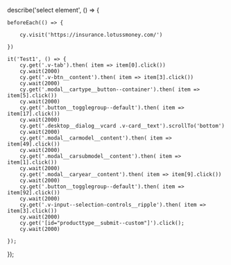 describe('select element', () => {

    beforeEach(() => {

        cy.visit('https://insurance.lotussmoney.com/')

    })

    it('Test1', () => {
        cy.get('.v-tab').then( item => item[0].click())
        cy.wait(2000)
        cy.get('.v-btn__content').then( item => item[3].click())
        cy.wait(2000)
        cy.get('.modal__cartype__button--container').then( item => item[5].click())
        cy.wait(2000)
        cy.get('.button__togglegroup--default').then( item => item[17].click())
        cy.wait(2000)
        cy.get('.desktop__dialog__vcard .v-card__text').scrollTo('bottom')
        cy.wait(2000)
        cy.get('.modal__carmodel__content').then( item => item[49].click())
        cy.wait(2000)
        cy.get('.modal__carsubmodel__content').then( item => item[1].click())
        cy.wait(2000)
        cy.get('.modal__caryear__content').then( item => item[9].click())
        cy.wait(2000)
        cy.get('.button__togglegroup--default').then( item => item[92].click())
        cy.wait(2000)
        cy.get('.v-input--selection-controls__ripple').then( item => item[3].click())
        cy.wait(2000)
        cy.get('[id="producttype__submit--custom"]').click();
        cy.wait(2000)
       
    });


});
